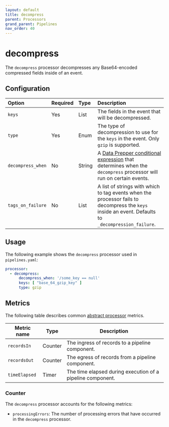 ```yaml
---
layout: default
title: decompress
parent: Processors
grand_parent: Pipelines
nav_order: 40
---
```


# decompress

The `decompress` processor decompresses any Base64-encoded compressed fields inside of an event.

## Configuration

Option | Required | Type | Description
:--- | :--- | :--- | :---
`keys` | Yes | List<String> | The fields in the event that will be decompressed.                                                                                          
`type` | Yes | Enum | The type of decompression to use for the `keys` in the event. Only `gzip` is supported.                                           
`decompress_when` | No | String| A [Data Prepper conditional expression]({{site.url}}{{site.baseurl}}/data-prepper/pipelines/expression-syntax/) that determines when the `decompress` processor will run on certain events.
`tags_on_failure` | No | List<String> | A list of strings with which to tag events when the processor fails to decompress the `keys` inside an event. Defaults to `_decompression_failure`.                               

## Usage

The following example shows the `decompress` processor used in `pipelines.yaml`:

```yaml
processor:
  - decompress:
      decompress_when: '/some_key == null'
      keys: [ "base_64_gzip_key" ]
      type: gzip
```

## Metrics 

The following table describes common [abstract processor](https://github.com/opensearch-project/data-prepper/blob/main/data-prepper-api/src/main/java/org/opensearch/dataprepper/model/processor/AbstractProcessor.java) metrics.

| Metric name | Type | Description |
| ------------- | ---- | -----------|
| `recordsIn` | Counter | The ingress of records to a pipeline component. |
| `recordsOut` | Counter | The egress of records from a pipeline component. |
| `timeElapsed` | Timer | The time elapsed during execution of a pipeline component. |

### Counter

The `decompress` processor accounts for the following metrics:

* `processingErrors`: The number of processing errors that have occurred in the `decompress` processor.

